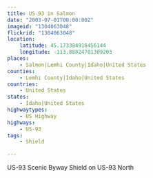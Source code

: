 ```yaml
---
title: US-93 in Salmon
date: "2003-07-01T00:00:00Z"
imageid: "1304063048"
flickrid: "1304063048"
location:
    latitude: 45.173384918456144
    longitude: -113.88824701309203
places:
    - Salmon|Lemhi County|Idaho|United States
counties:
    - Lemhi County|Idaho|United States
countries:
    - United States
states:
    - Idaho|United States
highwaytypes:
    - US Highway
highways:
    - US-93
tags:
    - Shield

---
```

US-93 Scenic Byway Shield on US-93 North